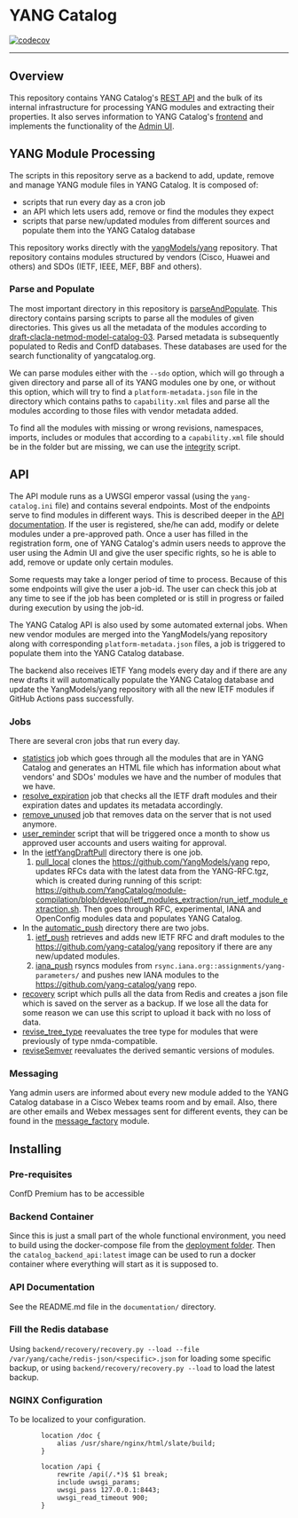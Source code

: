 # YANG Catalog

[![codecov](https://codecov.io/gh/YangCatalog/backend/branch/develop/graph/badge.svg?token=JHFBBUTL1X)](https://codecov.io/gh/YangCatalog/backend)

---

## Overview
This repository contains YANG Catalog's [REST API](https://yangcatalog.org/doc) and the bulk of its internal infrastructure for processing YANG modules and extracting their properties. It also serves information to YANG Catalog's [frontend](https://github.com/YangCatalog/yangcatalog-ui) and implements the functionality of the [Admin UI](https://github.com/YangCatalog/admin_ui).

## YANG Module Processing
The scripts in this repository serve as a backend to add, update, remove and manage
YANG module files in YANG Catalog. It is composed of:
* scripts that run every day as a cron job
* an API which lets users add, remove or find the modules they expect
* scripts that parse new/updated modules from different sources and populate them into the YANG Catalog database

This repository works directly with  the [yangModels/yang](https://github.com/YangModels/yang) repository.
That repository contains modules structured by vendors (Cisco, Huawei and others) and SDOs
(IETF, IEEE, MEF, BBF and others).

### Parse and Populate

The most important directory in this repository is [parseAndPopulate](https://github.com/YangCatalog/backend/blob/master/parseAndPopulate).
This directory contains parsing scripts to parse all the modules of given directories. This gives us all the metadata of the modules
according to [draft-clacla-netmod-model-catalog-03](https://tools.ietf.org/html/draft-clacla-netmod-model-catalog-03).
Parsed metadata is subsequently populated to Redis and ConfD databases. These databases are used for the search functionality of yangcatalog.org.

We can parse modules either with the `--sdo` option, which will go through a given directory and parse all of its
YANG modules one by one, or without this option, which will try to find a `platform-metadata.json` file
in the directory which contains paths to `capability.xml` files and parse all the modules according to those files
with vendor metadata added.

To find all the modules with missing or wrong revisions, namespaces, imports, includes or modules that according to
a `capability.xml` file should be in the folder but are missing, we can use the
[integrity](https://github.com/YangCatalog/backend/blob/master/parseAndPopulate/integrity.py) script.

## API

The API module runs as a UWSGI emperor vassal (using the `yang-catalog.ini` file) and contains several endpoints.
Most of the endpoints serve to find modules in different ways. This is described deeper in the [API documentation](https://yangcatalog.org/doc).
If the user is registered, she/he can add, modify or delete modules under a pre-approved path.
Once a user has filled in the registration form, one of YANG Catalog's admin users needs to approve the user using
the Admin UI and give the user specific rights, so he is able to add, remove or update only certain modules.

Some requests may take a longer period of time to process. Because of this some endpoints will give the user a job-id.
The user can check this job at any time to see if the job has been completed or is still in progress or failed during
execution by using the job-id.

The YANG Catalog API is also used by some automated external jobs.
When new vendor modules are merged into the YangModels/yang repository along with corresponding `platform-metadata.json`
files, a job is triggered to populate them into the YANG Catalog database.

The backend also receives IETF Yang models every day and if there are any new drafts it will automatically populate
the YANG Catalog database and update the YangModels/yang repository with all the new IETF modules if GitHub Actions pass
successfully.

### Jobs

There are several cron jobs that run every day.
* [statistics](https://github.com/YangCatalog/backend/blob/master/statistic/statistics.py) job which goes through all the
modules that are in YANG Catalog and generates an HTML file which has information about what vendors' and SDOs' modules
we have and the number of modules that we have.
* [resolve_expiration](https://github.com/YangCatalog/backend/blob/master/parseAndPopulate/resolve_expiration.py)
job that checks all the IETF draft modules and their expiration dates and updates its metadata accordingly.
* [remove_unused](https://github.com/YangCatalog/backend/blob/master/utility/remove_unused.py) job that removes data
on the server that is not used anymore.
* [user_reminder](https://github.com/YangCatalog/backend/blob/master/utility/user_reminder.py) script that will be
triggered once a month to show us approved user accounts and users waiting for approval.
* In the [ietfYangDraftPull](https://github.com/YangCatalog/backend/blob/master/ietfYangDraftPull) directory there is one job.
    1. [pull_local](https://github.com/YangCatalog/backend/blob/master/ietfYangDraftPull/pull_local.py)
    clones the https://github.com/YangModels/yang repo, updates RFCs data with the latest data from the YANG-RFC.tgz,
    which is created during running of this script: https://github.com/YangCatalog/module-compilation/blob/develop/ietf_modules_extraction/run_ietf_module_extraction.sh.
    Then goes through RFC, experimental, IANA and OpenConfig modules data and populates YANG Catalog.
* In the [automatic_push](https://github.com/YangCatalog/backend/blob/master/automatic_push) directory there are two jobs.
    1. [ietf_push](https://github.com/YangCatalog/backend/blob/master/automatic_push/ietf_push.py) retrieves and adds new
    IETF RFC and draft modules to the  https://github.com/yang-catalog/yang repository if there are any new/updated modules.
    2. [iana_push](https://github.com/YangCatalog/backend/blob/master/automatic_push/iana_push.py) rsyncs modules
    from `rsync.iana.org::assignments/yang-parameters/` and pushes new IANA modules to the
    https://github.com/yang-catalog/yang repo.
* [recovery](https://github.com/YangCatalog/backend/blob/master/recovery/recovery.py) script which pulls all the data
from Redis and creates a json file which is saved on the server as a backup. If we lose all the data for some reason
we can use this script to upload it back with no loss of data.
* [revise_tree_type](https://github.com/YangCatalog/backend/blob/master/utility/revise_tree_type.py)
reevaluates the tree type for modules that were previously of type nmda-compatible.
* [reviseSemver](https://github.com/YangCatalog/backend/blob/master/parseAndPopulate/reviseSemver.py)
reevaluates the derived semantic versions of modules.

### Messaging

Yang admin users are informed about every new module added to the YANG Catalog database in a Cisco Webex teams room and by email.
Also, there are other emails and Webex messages sent for different events, they can be found in the
[message_factory](https://github.com/YangCatalog/backend/blob/master/utility/message_factory.py) module.

## Installing

### Pre-requisites

ConfD Premium has to be accessible

### Backend Container

Since this is just a small part of the whole functional environment, you need to build using
the docker-compose file from the [deployment folder](https://github.com/YangCatalog/deployment).
Then the `catalog_backend_api:latest` image can be used to run a docker container where
everything will start as it is supposed to.

### API Documentation

See the README.md file in the `documentation/` directory.

### Fill the Redis database

Using `backend/recovery/recovery.py --load --file /var/yang/cache/redis-json/<specific>.json` for loading some specific backup,
or using `backend/recovery/recovery.py --load` to load the latest backup.

### NGINX Configuration

To be localized to your configuration.

```
        location /doc {
            alias /usr/share/nginx/html/slate/build;
        }

        location /api {
            rewrite /api(/.*)$ $1 break;
            include uwsgi_params;
            uwsgi_pass 127.0.0.1:8443;
            uwsgi_read_timeout 900;
        }
```

